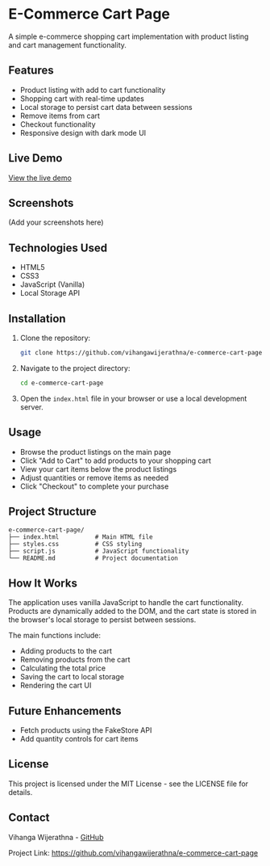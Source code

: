# E-Commerce Cart Page

A simple e-commerce shopping cart implementation with product listing and cart management functionality.

## Features

- Product listing with add to cart functionality
- Shopping cart with real-time updates
- Local storage to persist cart data between sessions
- Remove items from cart
- Checkout functionality
- Responsive design with dark mode UI

## Live Demo

[View the live demo](https://vihangawijerathna.github.io/e-commerce-cart-page/)

## Screenshots

(Add your screenshots here)

## Technologies Used

- HTML5
- CSS3
- JavaScript (Vanilla)
- Local Storage API

## Installation

1. Clone the repository:

   ```bash
   git clone https://github.com/vihangawijerathna/e-commerce-cart-page.git
   ```

2. Navigate to the project directory:

   ```bash
   cd e-commerce-cart-page
   ```

3. Open the `index.html` file in your browser or use a local development server.

## Usage

- Browse the product listings on the main page
- Click "Add to Cart" to add products to your shopping cart
- View your cart items below the product listings
- Adjust quantities or remove items as needed
- Click "Checkout" to complete your purchase

## Project Structure

```
e-commerce-cart-page/
├── index.html          # Main HTML file
├── styles.css          # CSS styling
├── script.js           # JavaScript functionality
└── README.md           # Project documentation
```

## How It Works

The application uses vanilla JavaScript to handle the cart functionality. Products are dynamically added to the DOM, and the cart state is stored in the browser's local storage to persist between sessions.

The main functions include:

- Adding products to the cart
- Removing products from the cart
- Calculating the total price
- Saving the cart to local storage
- Rendering the cart UI

## Future Enhancements

- Fetch products using the FakeStore API
- Add quantity controls for cart items

## License

This project is licensed under the MIT License - see the LICENSE file for details.

## Contact

Vihanga Wijerathna - [GitHub](GitHub)

Project Link: https://github.com/vihangawijerathna/e-commerce-cart-page

```

```
